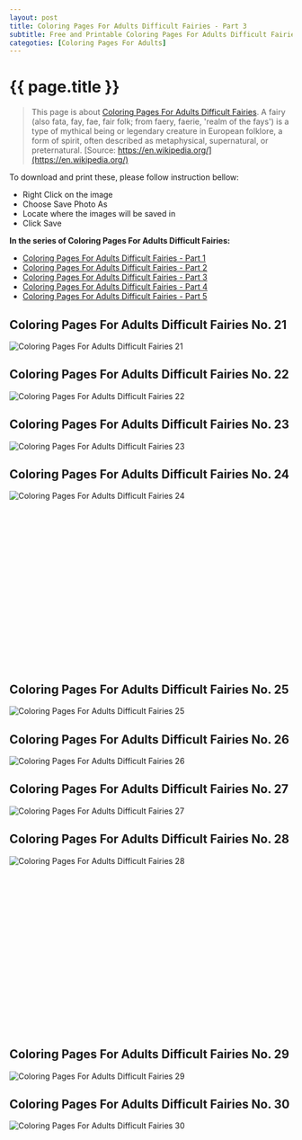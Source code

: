 ```yaml
---
layout: post
title: Coloring Pages For Adults Difficult Fairies - Part 3
subtitle: Free and Printable Coloring Pages For Adults Difficult Fairies - Part 3
categoties: [Coloring Pages For Adults]
---
```

{{ page.title }}
================
> This page is about [Coloring Pages For Adults Difficult Fairies](https://freecoloringpages.github.io/). A fairy (also fata, fay, fae, fair folk; from faery, faerie, 'realm of the fays') is a type of mythical being or legendary creature in European folklore, a form of spirit, often described as metaphysical, supernatural, or preternatural. [Source: https://en.wikipedia.org/](https://en.wikipedia.org/)

To download and print these, please follow instruction bellow:
* Right Click on the image 
* Choose Save Photo As 
* Locate where the images will be saved in 
* Click Save

**In the series of Coloring Pages For Adults Difficult Fairies:**

* [Coloring Pages For Adults Difficult Fairies - Part 1](https://freecoloringpages.github.io/2017/11/24/Coloring-Pages-For-Adults-Difficult-Fairies-part-1.html)
* [Coloring Pages For Adults Difficult Fairies - Part 2](https://freecoloringpages.github.io/2017/11/24/Coloring-Pages-For-Adults-Difficult-Fairies-part-2.html)
* [Coloring Pages For Adults Difficult Fairies - Part 3](https://freecoloringpages.github.io/2017/11/24/Coloring-Pages-For-Adults-Difficult-Fairies-part-3.html)
* [Coloring Pages For Adults Difficult Fairies - Part 4](https://freecoloringpages.github.io/2017/11/24/Coloring-Pages-For-Adults-Difficult-Fairies-part-4.html)
* [Coloring Pages For Adults Difficult Fairies - Part 5](https://freecoloringpages.github.io/2017/11/24/Coloring-Pages-For-Adults-Difficult-Fairies-part-5.html)

## Coloring Pages For Adults Difficult Fairies No. 21
![Coloring Pages For Adults Difficult Fairies 21](https://freecoloringpages.github.io/img1/Coloring-Pages-For-Adults-Difficult-Fairies%20(21).jpg "Coloring Pages For Adults Difficult Fairies 21")

## Coloring Pages For Adults Difficult Fairies No. 22
![Coloring Pages For Adults Difficult Fairies 22](https://freecoloringpages.github.io/img1/Coloring-Pages-For-Adults-Difficult-Fairies%20(22).jpg "Coloring Pages For Adults Difficult Fairies 22")

## Coloring Pages For Adults Difficult Fairies No. 23
![Coloring Pages For Adults Difficult Fairies 23](https://freecoloringpages.github.io/img1/Coloring-Pages-For-Adults-Difficult-Fairies%20(23).jpg "Coloring Pages For Adults Difficult Fairies 23")

## Coloring Pages For Adults Difficult Fairies No. 24
![Coloring Pages For Adults Difficult Fairies 24](https://freecoloringpages.github.io/img1/Coloring-Pages-For-Adults-Difficult-Fairies%20(24).jpg "Coloring Pages For Adults Difficult Fairies 24")

<script async src="//pagead2.googlesyndication.com/pagead/js/adsbygoogle.js"></script><!-- Texxtonly --><ins class="adsbygoogle" style="display:inline-block;width:336px;height:280px" data-ad-client="ca-pub-6753140515841889" data-ad-slot="3207852233"></ins><script>(adsbygoogle = window.adsbygoogle || []).push({}); </script>

## Coloring Pages For Adults Difficult Fairies No. 25
![Coloring Pages For Adults Difficult Fairies 25](https://freecoloringpages.github.io/img1/Coloring-Pages-For-Adults-Difficult-Fairies%20(25).jpg "Coloring Pages For Adults Difficult Fairies 25")

## Coloring Pages For Adults Difficult Fairies No. 26
![Coloring Pages For Adults Difficult Fairies 26](https://freecoloringpages.github.io/img1/Coloring-Pages-For-Adults-Difficult-Fairies%20(26).jpg "Coloring Pages For Adults Difficult Fairies 26")

## Coloring Pages For Adults Difficult Fairies No. 27
![Coloring Pages For Adults Difficult Fairies 27](https://freecoloringpages.github.io/img1/Coloring-Pages-For-Adults-Difficult-Fairies%20(27).jpg "Coloring Pages For Adults Difficult Fairies 27")

## Coloring Pages For Adults Difficult Fairies No. 28
![Coloring Pages For Adults Difficult Fairies 28](https://freecoloringpages.github.io/img1/Coloring-Pages-For-Adults-Difficult-Fairies%20(28).jpg "Coloring Pages For Adults Difficult Fairies 28")

<script async src="//pagead2.googlesyndication.com/pagead/js/adsbygoogle.js"></script><!-- Texxtonly --><ins class="adsbygoogle" style="display:inline-block;width:336px;height:280px" data-ad-client="ca-pub-6753140515841889" data-ad-slot="3207852233"></ins><script>(adsbygoogle = window.adsbygoogle || []).push({}); </script>

## Coloring Pages For Adults Difficult Fairies No. 29
![Coloring Pages For Adults Difficult Fairies 29](https://freecoloringpages.github.io/img1/Coloring-Pages-For-Adults-Difficult-Fairies%20(29).jpg "Coloring Pages For Adults Difficult Fairies 29")

## Coloring Pages For Adults Difficult Fairies No. 30
![Coloring Pages For Adults Difficult Fairies 30](https://freecoloringpages.github.io/img1/Coloring-Pages-For-Adults-Difficult-Fairies%20(30).jpg "Coloring Pages For Adults Difficult Fairies 30")

